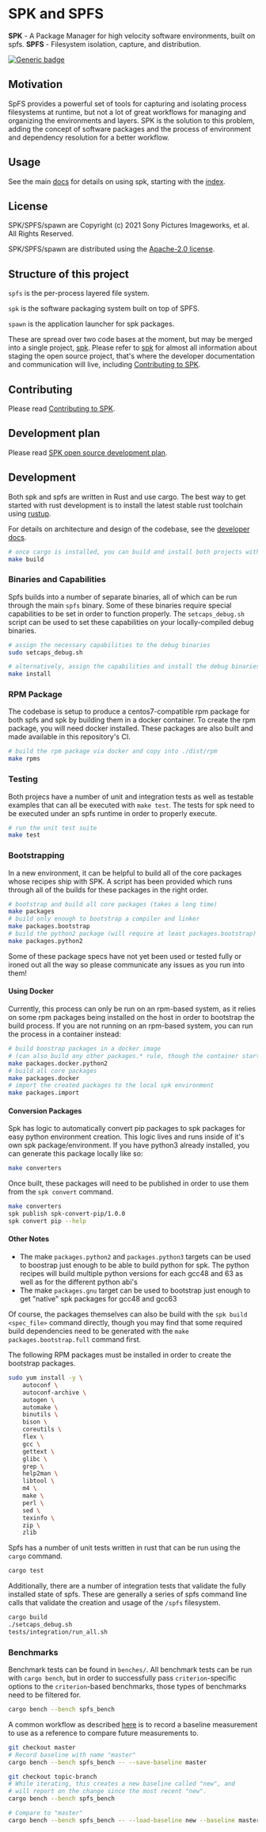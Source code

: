 <!-- Copyright (c) 2021 Sony Pictures Imageworks, et al. -->
<!-- SPDX-License-Identifier: Apache-2.0 -->
<!-- https://github.com/imageworks/spk -->

# SPK and SPFS

**SPK** - A Package Manager for high velocity software environments, built on spfs.
**SPFS** - Filesystem isolation, capture, and distribution.

[![Generic badge](https://img.shields.io/badge/docs-passing-green.svg)](https://getspk.io)

## Motivation

SpFS provides a powerful set of tools for capturing and isolating process filesystems at runtime, but not a lot of great workflows for managing and organizing the environments and layers. SPK is the solution to this problem, adding the concept of software packages and the process of environment and dependency resolution for a better workflow.

## Usage

See the main [docs](docs/) for details on using spk, starting with the [index](docs/_index.md).

## License

SPK/SPFS/spawn are Copyright (c) 2021 Sony Pictures Imageworks, et al.
All Rights Reserved.

SPK/SPFS/spawn are distributed using the [Apache-2.0 license](LICENSE.txt).

## Structure of this project

`spfs` is the per-process layered file system.

`spk` is the software packaging system built on top of SPFS.

`spawn` is the application launcher for spk packages.

These are spread over two code bases at the moment, but may
be merged into a single project, [spk](https://github.com/imageworks/spk).
Please refer to [spk](https://github.com/imageworks/spk) for almost all
information about staging the open source project, that's where the
developer documentation and communication will live, including
[Contributing to SPK](https://github.com/imageworks/spk/CONTRIBUTING.md).

## Contributing

Please read [Contributing to SPK](https://github.com/imageworks/spk/CONTRIBUTING.md).

## Development plan

Please read [SPK open source development plan](https://github.com/imageworks/spk/OPEN_SOURCE_PLAN.md).

## Development

Both spk and spfs are written in Rust and use cargo. The best way to get started with rust development is to install the latest stable rust toolchain using [rustup](https://rustup.sh).

For details on architecture and design of the codebase, see the [developer docs](docs/develop).

```sh
# once cargo is installed, you can build and install both projects with
make build
```

### Binaries and Capabilities

Spfs builds into a number of separate binaries, all of which can be run through the main `spfs` binary. Some of these binaries require special capabilities to be set in order to function properly. The `setcaps_debug.sh` script can be used to set these capabilities on your locally-compiled debug binaries.

```sh
# assign the necessary capabilities to the debug binaries
sudo setcaps_debug.sh

# alternatively, assign the capabilities and install the debug binaries
make install
```

### RPM Package

The codebase is setup to produce a centos7-compatible rpm package for both spfs and spk by building them in a docker container. To create the rpm package, you will need docker installed. These packages are also built and made available in this repository's CI.

```sh
# build the rpm package via docker and copy into ./dist/rpm
make rpms
```

### Testing

Both projecs have a number of unit and integration tests as well as testable examples that can all be executed with `make test`. The tests for spk need to be executed under an spfs runtime in order to properly execute.

```sh
# run the unit test suite
make test
```

### Bootstrapping

In a new environment, it can be helpful to build all of the core packages whose recipes ship with SPK. A script has been provided which runs through all of the builds for these packages in the right order.

```sh
# bootstrap and build all core packages (takes a long time)
make packages
# build only enough to bootstrap a compiler and linker
make packages.bootstrap
# build the python2 package (will require at least packages.bootstrap)
make packages.python2
```

Some of these package specs have not yet been used or tested fully or ironed out all the way so please communicate any issues as you run into them!

#### Using Docker

Currently, this process can only be run on an rpm-based system, as it relies on some rpm packages being installed on the host in order to bootstrap the build process. If you are not running on an rpm-based system, you can run the process in a container instead:

```sh
# build boostrap packages in a docker image
# (can also build any other packages.* rule, though the container startup is heavy)
make packages.docker.python2
# build all core packages
make packages.docker
# import the created packages to the local spk environment
make packages.import
```

#### Conversion Packages

Spk has logic to automatically convert pip packages to spk packages for easy python environment creation. This logic lives and runs inside of it's own spk package/environment. If you have python3 already installed, you can generate this package locally like so:

```sh
make converters
```

Once built, these packages will need to be published in order to use them from the `spk convert` command.

```sh
make converters
spk publish spk-convert-pip/1.0.0
spk convert pip --help
```

#### Other Notes

- The make `packages.python2` and `packages.python3` targets can be used to boostrap just enough to be able to build python for spk. The python recipes will build multiple python versions for each gcc48 and 63 as well as for the different python abi's
- The make `packages.gnu` target can be used to bootstrap just enough to get "native" spk packages for gcc48 and gcc63

Of course, the packages themselves can also be build with the `spk build <spec_file>` command directly, though you may find that some required build dependencies need to be generated with the `make packages.bootstrap.full` command first.

The following RPM packages must be installed in order to create the bootstrap packages.

```bash
sudo yum install -y \
    autoconf \
    autoconf-archive \
    autogen \
    automake \
    binutils \
    bison \
    coreutils \
    flex \
    gcc \
    gettext \
    glibc \
    grep \
    help2man \
    libtool \
    m4 \
    make \
    perl \
    sed \
    texinfo \
    zip \
    zlib
```
Spfs has a number of unit tests written in rust that can be run using the `cargo` command.

```sh
cargo test
```

Additionally, there are a number of integration tests that validate the fully installed state of spfs. These are generally a series of spfs command line calls that validate the creation and usage of the `/spfs` filesystem.

```sh
cargo build
./setcaps_debug.sh
tests/integration/run_all.sh
```

### Benchmarks

Benchmark tests can be found in `benches/`. All benchmark tests can be run with `cargo bench`, but in order to successfully pass `criterion`-specific options to the `criterion`-based benchmarks, those types of benchmarks need to be filtered for.

```sh
cargo bench --bench spfs_bench
```

A common workflow as described [here](https://bheisler.github.io/criterion.rs/book/user_guide/command_line_options.html#baselines) is to record a baseline measurement to use as a reference to compare future measurements to.

```sh
git checkout master
# Record baseline with name "master"
cargo bench --bench spfs_bench -- --save-baseline master

git checkout topic-branch
# While iterating, this creates a new baseline called "new", and
# will report on the change since the most recent "new".
cargo bench --bench spfs_bench

# Compare to "master"
cargo bench --bench spfs_bench -- --load-baseline new --baseline master
```
